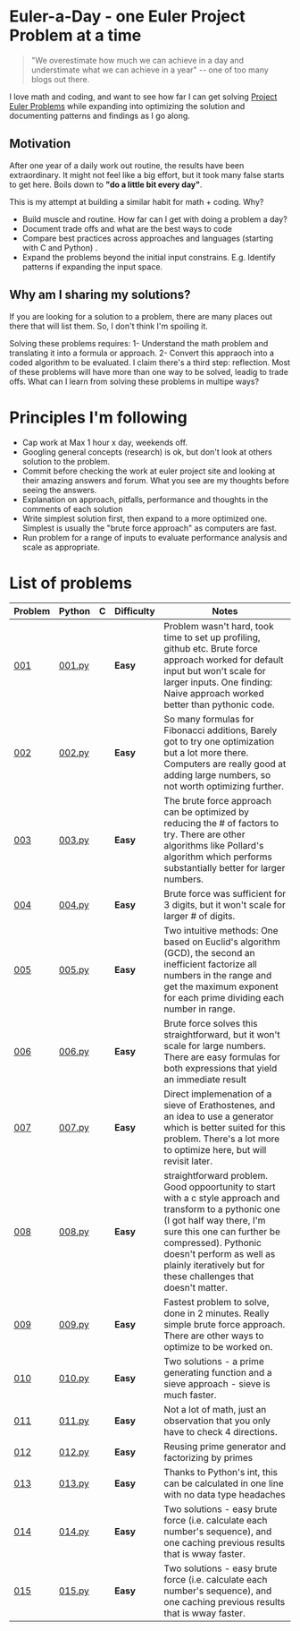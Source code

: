
Euler-a-Day - one Euler Project Problem at a time
===========================================

> "We overestimate how much we can achieve in a day and understimate what we can achieve in a year" -- one of too many blogs out there. 

I love math and coding, and want to see how far I can get solving [Project Euler Problems](https://projecteuler.net) while expanding into optimizing the solution and documenting patterns and findings as I go along.


## Motivation ##

After one year of a daily work out routine, the results have been extraordinary.  It might not feel like a big effort, but it took many false starts to get here.  Boils down to **"do a little bit every day"**.  

This is my attempt at building a similar habit for math + coding.   Why? 

- Build muscle and routine.  How far can I get with doing a problem a day? 
- Document trade offs and what are the best ways to code 
- Compare best practices across approaches and languages (starting with C and Python) .  
- Expand the problems beyond the initial input constrains.  E.g.  Identify patterns if expanding the input space. 


## Why am I sharing my solutions? ## 

If you are looking for a solution to a problem, there are many places out there that will list them.   So, I don't think I'm spoiling it. 

Solving these problems requires:  1- Understand the math problem and translating it into a formula or approach.  2- Convert this appraoch into a coded algorithm to be evaluated.  I claim there's a third step: reflection.   Most of these problems will have more than one way to be solved, leadig to trade offs.  What can I learn from solving these problems in multipe ways? 

# Principles I'm following # 

- Cap work at Max 1 hour x day, weekends off. 
- Googling general concepts (research) is ok, but don't look at others solution to the problem.  
- Commit before checking the work at euler project site and looking at their amazing answers and forum. What you see are my thoughts before seeing the answers. 
- Explanation on approach, pitfalls, performance and thoughts in the comments of each solution 
- Write simplest solution first, then expand to a more optimized one.  Simplest is usually the "brute force approach" as  computers are fast.   
- Run problem for a range of inputs to evaluate performance analysis and scale as appropriate.



# List of problems # 

| Problem       | Python        | C  | Difficulty |  Notes |  
| ------------- | ------------- |------------- |------------- |------------- |
| [001](https://projecteuler.net/problem=1)  | [001.py](python/001.py) | | **Easy** | Problem wasn't hard, took time to set up profiling, github etc.  Brute force approach worked for default input but won't scale for larger inputs. One finding: Naive approach worked better than pythonic code.  |
| [002](https://projecteuler.net/problem=2)  | [002.py](python/002.py) | | **Easy** | So many formulas for Fibonacci additions, Barely got to try one optimization but a lot more there.  Computers are really good at adding large numbers, so not worth optimizing further. |
| [003](https://projecteuler.net/problem=3)  | [003.py](python/003.py) | | **Easy** | The brute force approach can be optimized by reducing the # of factors to try. There are other algorithms like Pollard's algorithm which performs substantially better for larger numbers. |
| [004](https://projecteuler.net/problem=4)  | [004.py](python/004.py) | | **Easy** | Brute force was sufficient for 3 digits, but it won't scale for larger # of digits.  |
| [005](https://projecteuler.net/problem=5)  | [005.py](python/005.py) | | **Easy** | Two intuitive methods: One based on  Euclid's algorithm (GCD), the second an inefficient factorize all numbers in the range and get the maximum exponent for each prime dividing each number in range.  |
| [006](https://projecteuler.net/problem=6)  | [006.py](python/006.py) | | **Easy** | Brute force solves this straightforward, but it won't scale for large numbers.  There are easy formulas for both expressions that yield an immediate result |
| [007](https://projecteuler.net/problem=7)  | [007.py](python/007.py) | | **Easy** | Direct implemenation of a sieve of Erathostenes, and an idea to use a generator which is better suited for this problem.  There's a lot more to optimize here, but will revisit later.   |
| [008](https://projecteuler.net/problem=8)  | [008.py](python/008.py) | | **Easy** | straightforward problem. Good oppoortunity to start with a c style approach and transform to a pythonic one (I got half way there, I'm sure this one can further be compressed).  Pythonic doesn't perform as well as plainly iteratively but for these challenges that doesn't matter.  |
| [009](https://projecteuler.net/problem=9)  | [009.py](python/009.py) | | **Easy** | Fastest problem to solve, done in 2 minutes.  Really simple brute force approach. There are other ways to optimize to be worked on. |
| [010](https://projecteuler.net/problem=10)  | [010.py](python/010.py) | | **Easy** | Two solutions - a prime generating function and a sieve approach - sieve is much faster. |
| [011](https://projecteuler.net/problem=11)  | [011.py](python/011.py) | | **Easy** | Not a lot of math, just an observation that you only have to check 4 directions. |
| [012](https://projecteuler.net/problem=12)  | [012.py](python/012.py) | | **Easy** | Reusing prime generator and factorizing by primes  | 
| [013](https://projecteuler.net/problem=13)  | [013.py](python/013.py) | | **Easy** | Thanks to Python's int, this can be calculated in one line with no data type headaches  | 
| [014](https://projecteuler.net/problem=14)  | [014.py](python/014.py) | | **Easy** | Two solutions - easy brute force (i.e. calculate each number's sequence), and one caching previous results that is wway faster.  | 
| [015](https://projecteuler.net/problem=15)  | [015.py](python/015.py) | | **Easy** | Two solutions - easy brute force (i.e. calculate each number's sequence), and one caching previous results that is wway faster.  | 